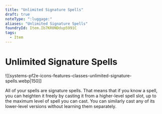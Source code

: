```yaml
---
title: "Unlimited Signature Spells"
draft: true
noteType: ":luggage:"
aliases: "Unlimited Signature Spells"
foundryId: Item.Ib7KR0NDdup5991C
tags:
  - Item
---
```


# Unlimited Signature Spells
![[systems-pf2e-icons-features-classes-unlimited-signature-spells.webp|150]]

All of your spells are signature spells. That means that if you know a spell, you can heighten it freely by casting it from a higher-level spell slot, up to the maximum level of spell you can cast. You can similarly cast any of its lower-level versions without learning them separately.
